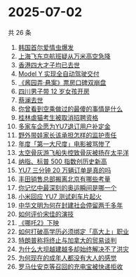 # 2025-07-02

共 26 条

<!-- BEGIN -->
<!-- 最后更新时间 Wed Jul 02 2025 07:20:44 GMT+0800 (China Standard Time) -->

1. [韩国首尔爱情虫爆发](https://www.zhihu.com/search?q=%E9%9F%A9%E5%9B%BD%E9%A6%96%E5%B0%94%E7%88%B1%E6%83%85%E8%99%AB%E7%88%86%E5%8F%91)
1. [上海飞东京航班疑从万米高空急降](https://www.zhihu.com/search?q=%E4%B8%8A%E6%B5%B7%E9%A3%9E%E4%B8%9C%E4%BA%AC%E8%88%AA%E7%8F%AD%E7%96%91%E4%BB%8E%E4%B8%87%E7%B1%B3%E9%AB%98%E7%A9%BA%E6%80%A5%E9%99%8D)
1. [香港四大才子均已去世](https://www.zhihu.com/search?q=%E9%A6%99%E6%B8%AF%E5%9B%9B%E5%A4%A7%E6%89%8D%E5%AD%90%E5%9D%87%E5%B7%B2%E5%8E%BB%E4%B8%96)
1. [Model Y 实现全自动驾驶交付](https://www.zhihu.com/search?q=Model%20Y%20%E5%AE%9E%E7%8E%B0%E5%85%A8%E8%87%AA%E5%8A%A8%E9%A9%BE%E9%A9%B6%E4%BA%A4%E4%BB%98)
1. [《酱园弄·悬案》票房口碑双崩盘](https://www.zhihu.com/search?q=%E3%80%8A%E9%85%B1%E5%9B%AD%E5%BC%84%C2%B7%E6%82%AC%E6%A1%88%E3%80%8B%E7%A5%A8%E6%88%BF%E5%8F%A3%E7%A2%91%E5%8F%8C%E5%B4%A9%E7%9B%98)
1. [四川男子带 12 岁女孩开房](https://www.zhihu.com/search?q=%E5%9B%9B%E5%B7%9D%E7%94%B7%E5%AD%90%E5%B8%A6%2012%20%E5%B2%81%E5%A5%B3%E5%AD%A9%E5%BC%80%E6%88%BF)
1. [蔡澜去世](https://www.zhihu.com/search?q=%E8%94%A1%E6%BE%9C%E5%8E%BB%E4%B8%96)
1. [你曾看到空乘做过的最傻的事情是什么](https://www.zhihu.com/search?q=%E4%BD%A0%E6%9B%BE%E7%9C%8B%E5%88%B0%E7%A9%BA%E4%B9%98%E5%81%9A%E8%BF%87%E7%9A%84%E6%9C%80%E5%82%BB%E7%9A%84%E4%BA%8B%E6%83%85%E6%98%AF%E4%BB%80%E4%B9%88)
1. [桂林虐猫考生被取消招聘资格](https://www.zhihu.com/search?q=%E6%A1%82%E6%9E%97%E8%99%90%E7%8C%AB%E8%80%83%E7%94%9F%E8%A2%AB%E5%8F%96%E6%B6%88%E6%8B%9B%E8%81%98%E8%B5%84%E6%A0%BC)
1. [多家车企愿为YU7退订用户补定金](https://www.zhihu.com/search?q=%E5%A4%9A%E5%AE%B6%E8%BD%A6%E4%BC%81%E6%84%BF%E4%B8%BAYU7%E9%80%80%E8%AE%A2%E7%94%A8%E6%88%B7%E8%A1%A5%E5%AE%9A%E9%87%91)
1. [野外带娃家长该承担怎样的监护责任](https://www.zhihu.com/search?q=%E9%87%8E%E5%A4%96%E5%B8%A6%E5%A8%83%E5%AE%B6%E9%95%BF%E8%AF%A5%E6%89%BF%E6%8B%85%E6%80%8E%E6%A0%B7%E7%9A%84%E7%9B%91%E6%8A%A4%E8%B4%A3%E4%BB%BB)
1. [年度「第一大尺度」电影被骂惨了](https://www.zhihu.com/search?q=%E5%B9%B4%E5%BA%A6%E3%80%8C%E7%AC%AC%E4%B8%80%E5%A4%A7%E5%B0%BA%E5%BA%A6%E3%80%8D%E7%94%B5%E5%BD%B1%E8%A2%AB%E9%AA%82%E6%83%A8%E4%BA%86)
1. [太空骨灰游飞船失控致骨灰被扬在太平洋](https://www.zhihu.com/search?q=%E5%A4%AA%E7%A9%BA%E9%AA%A8%E7%81%B0%E6%B8%B8%E9%A3%9E%E8%88%B9%E5%A4%B1%E6%8E%A7%E8%87%B4%E9%AA%A8%E7%81%B0%E8%A2%AB%E6%89%AC%E5%9C%A8%E5%A4%AA%E5%B9%B3%E6%B4%8B)
1. [纳指、标普 500 指数创历史新高](https://www.zhihu.com/search?q=%E7%BA%B3%E6%8C%87%E3%80%81%E6%A0%87%E6%99%AE%20500%20%E6%8C%87%E6%95%B0%E5%88%9B%E5%8E%86%E5%8F%B2%E6%96%B0%E9%AB%98)
1. [YU7 三分钟 20 万辆订单是真的吗](https://www.zhihu.com/search?q=YU7%20%E4%B8%89%E5%88%86%E9%92%9F%2020%20%E4%B8%87%E8%BE%86%E8%AE%A2%E5%8D%95%E6%98%AF%E7%9C%9F%E7%9A%84%E5%90%97)
1. [丰田销售总部搬离北京有哪些考量](https://www.zhihu.com/search?q=%E4%B8%B0%E7%94%B0%E9%94%80%E5%94%AE%E6%80%BB%E9%83%A8%E6%90%AC%E7%A6%BB%E5%8C%97%E4%BA%AC%E6%9C%89%E5%93%AA%E4%BA%9B%E8%80%83%E9%87%8F)
1. [你记忆中最深刻的奥运瞬间是哪一个](https://www.zhihu.com/search?q=%E4%BD%A0%E8%AE%B0%E5%BF%86%E4%B8%AD%E6%9C%80%E6%B7%B1%E5%88%BB%E7%9A%84%E5%A5%A5%E8%BF%90%E7%9E%AC%E9%97%B4%E6%98%AF%E5%93%AA%E4%B8%80%E4%B8%AA)
1. [小米回应 YU7 测试刹车片起火](https://www.zhihu.com/search?q=%E5%B0%8F%E7%B1%B3%E5%9B%9E%E5%BA%94%20YU7%20%E6%B5%8B%E8%AF%95%E5%88%B9%E8%BD%A6%E7%89%87%E8%B5%B7%E7%81%AB)
1. [中华文明为何在封建社会停留两千多年](https://www.zhihu.com/search?q=%E4%B8%AD%E5%8D%8E%E6%96%87%E6%98%8E%E4%B8%BA%E4%BD%95%E5%9C%A8%E5%B0%81%E5%BB%BA%E7%A4%BE%E4%BC%9A%E5%81%9C%E7%95%99%E4%B8%A4%E5%8D%83%E5%A4%9A%E5%B9%B4)
1. [如何评价宋佳的演技](https://www.zhihu.com/search?q=%E5%A6%82%E4%BD%95%E8%AF%84%E4%BB%B7%E5%AE%8B%E4%BD%B3%E7%9A%84%E6%BC%94%E6%8A%80)
1. [《哪吒2》下映](https://www.zhihu.com/search?q=%E3%80%8A%E5%93%AA%E5%90%922%E3%80%8B%E4%B8%8B%E6%98%A0)
1. [如何打破高学历必须绑定「高大上」职业](https://www.zhihu.com/search?q=%E5%A6%82%E4%BD%95%E6%89%93%E7%A0%B4%E9%AB%98%E5%AD%A6%E5%8E%86%E5%BF%85%E9%A1%BB%E7%BB%91%E5%AE%9A%E3%80%8C%E9%AB%98%E5%A4%A7%E4%B8%8A%E3%80%8D%E8%81%8C%E4%B8%9A)
1. [特朗普称将终止与加拿大的贸易谈判](https://www.zhihu.com/search?q=%E7%89%B9%E6%9C%97%E6%99%AE%E7%A7%B0%E5%B0%86%E7%BB%88%E6%AD%A2%E4%B8%8E%E5%8A%A0%E6%8B%BF%E5%A4%A7%E7%9A%84%E8%B4%B8%E6%98%93%E8%B0%88%E5%88%A4)
1. [为什么大坝越建越多却始终解决不了洪灾](https://www.zhihu.com/search?q=%E4%B8%BA%E4%BB%80%E4%B9%88%E5%A4%A7%E5%9D%9D%E8%B6%8A%E5%BB%BA%E8%B6%8A%E5%A4%9A%E5%8D%B4%E5%A7%8B%E7%BB%88%E8%A7%A3%E5%86%B3%E4%B8%8D%E4%BA%86%E6%B4%AA%E7%81%BE)
1. [为何现在的成年人都没有大人的感觉](https://www.zhihu.com/search?q=%E4%B8%BA%E4%BD%95%E7%8E%B0%E5%9C%A8%E7%9A%84%E6%88%90%E5%B9%B4%E4%BA%BA%E9%83%BD%E6%B2%A1%E6%9C%89%E5%A4%A7%E4%BA%BA%E7%9A%84%E6%84%9F%E8%A7%89)
1. [罗马仕安克等召回的充电宝被快递拒收](https://www.zhihu.com/search?q=%E7%BD%97%E9%A9%AC%E4%BB%95%E5%AE%89%E5%85%8B%E7%AD%89%E5%8F%AC%E5%9B%9E%E7%9A%84%E5%85%85%E7%94%B5%E5%AE%9D%E8%A2%AB%E5%BF%AB%E9%80%92%E6%8B%92%E6%94%B6)

<!-- END -->
